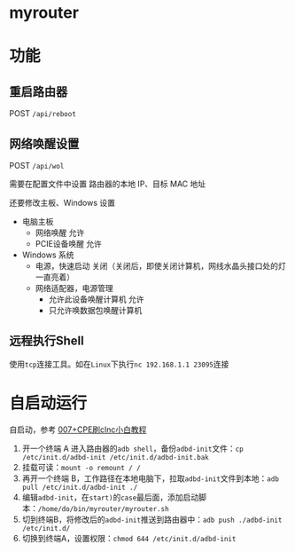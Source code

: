 # myrouter

# 功能

## 重启路由器

POST `/api/reboot`

## 网络唤醒设置

POST `/api/wol`

需要在配置文件中设置 路由器的本地 IP、目标 MAC 地址

还要修改主板、Windows 设置

* 电脑主板
    * 网络唤醒 允许
    * PCIE设备唤醒 允许
* Windows 系统
    * 电源，快速启动 关闭（关闭后，即使关闭计算机，网线水晶头接口处的灯一直亮着）
    * 网络适配器，电源管理
        * 允许此设备唤醒计算机 允许
        * 只允许唤数据包唤醒计算机

## 远程执行Shell

使用`tcp`连接工具。如在`Linux`下执行`nc 192.168.1.1 23095`连接

# 自启动运行

自启动，参考 [007+CPE刷clnc小白教程](https://yaohuo.me/bbs/book_view.aspx?sitei=1000&classid=203&id=1097747&vpage=&lpage=)

1. 开一个终端 A 进入路由器的`adb shell`，备份`adbd-init`文件：`cp /etc/init.d/adbd-init /etc/init.d/adbd-init.bak`
2. 挂载可读：`mount -o remount / /`
3. 再开一个终端 B，工作路径在本地电脑下，拉取`adbd-init`文件到本地：`adb pull /etc/init.d/adbd-init ./`
4. 编辑`adbd-init`，在`start)`的`case`最后面，添加启动脚本：`/home/do/bin/myrouter/myrouter.sh`
5. 切到终端B，将修改后的`adbd-init`推送到路由器中：`adb push ./adbd-init /etc/init.d/`
6. 切换到终端A，设置权限：`chmod 644 /etc/init.d/adbd-init`